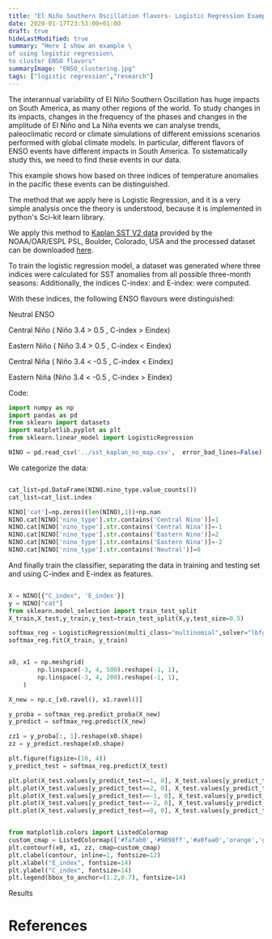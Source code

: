```yaml
---
title: "El Niño Southern Oscillation flavors- Logistic Regression Example"
date: 2020-01-17T23:53:00+01:00
draft: true
hideLastModified: true
summary: "Here I show an example \
of using logistic regression\
to cluster ENSO flavors"
summaryImage: "ENSO_clustering.jpg"
tags: ["logistic regression","research"]
---
```


The interannual variability of El Niño Southern Oscillation has huge impacts on South America, as many other regions of the world. To study changes in its impacts, changes in the frequency of the phases and changes in the amplitude of El Niño and La Niña events we can analyse trends, paleoclimatic record or climate simulations of different emissions scenarios performed with global climate models. In particular, different flavors of ENSO events have different impacts in South America. To sistematically study this, we need to find these events in our data. 

This example shows how based on three indices of temperature anomalies in the pacific these events can be distinguished. 

The method that we apply here is Logistic Regression, and it is a very simple analysis once the theory is understood, because it is implemented in python's Sci-kit learn library.

We apply this method to [Kaplan SST V2 data](https://psl.noaa.gov/data/gridded/data.kaplan_sst.html) provided by the NOAA/OAR/ESPL PSL, Boulder, Colorado, USA and the processed dataset can be downloaded [here](https://drive.google.com/file/d/1Jff_V9afOiTS3YdbvIndZqqTjdO8SzI0/view?usp=sharing). 

To train the logistic regression model, a dataset was generated where three indices were calculated for SST anomalies from all possible three-month seasons:
Additionally, the indices C-index: and E-index: were computed. 

With these indices, the following ENSO flavours were distinguished: 

Neutral ENSO

Central Niño ( Niño 3.4 > 0.5 , C-index > Eindex)

Eastern Niño ( Niño 3.4 > 0.5 , C-index < Eindex) 

Central Niña ( Niño 3.4 < -0.5 , C-index < Eindex)

Eastern Niña (Niño 3.4 < -0.5 , C-index > Eindex)


Code:

```python
import numpy as np 
import pandas as pd
from sklearn import datasets
import matplotlib.pyplot as plt
from sklearn.linear_model import LogisticRegression

NINO = pd.read_csv('../sst_kaplan_no_map.csv',  error_bad_lines=False)

```
We categorize the data:

```python

cat_list=pd.DataFrame(NINO.nino_type.value_counts())
cat_list=cat_list.index

NINO['cat']=np.zeros((len(NINO),1))+np.nan
NINO.cat[NINO['nino_type'].str.contains('Central Nino')]=1
NINO.cat[NINO['nino_type'].str.contains('Central Nina')]=-1
NINO.cat[NINO['nino_type'].str.contains('Eastern Nino')]=2
NINO.cat[NINO['nino_type'].str.contains('Eastern Nina')]=-2
NINO.cat[NINO['nino_type'].str.contains('Neutral')]=0
```

And finally train the classifier, separating the data in training and testing set and using C-index and E-index as features. 

```python

X = NINO[{"C_index", 'E_index'}] 
y = NINO["cat"]
from sklearn.model_selection import train_test_split
X_train,X_test,y_train,y_test=train_test_split(X,y,test_size=0.5)

softmax_reg = LogisticRegression(multi_class="multinomial",solver="lbfgs", C=10)
softmax_reg.fit(X_train, y_train)


x0, x1 = np.meshgrid(
        np.linspace(-3, 4, 500).reshape(-1, 1),
        np.linspace(-3, 4, 200).reshape(-1, 1),
    )

X_new = np.c_[x0.ravel(), x1.ravel()]

y_proba = softmax_reg.predict_proba(X_new)
y_predict = softmax_reg.predict(X_new)

zz1 = y_proba[:, 1].reshape(x0.shape)
zz = y_predict.reshape(x0.shape)

plt.figure(figsize=(10, 4))
y_predict_test = softmax_reg.predict(X_test)

plt.plot(X_test.values[y_predict_test==1, 0], X_test.values[y_predict_test==1, 1], "k^", label="Central Niño")
plt.plot(X_test.values[y_predict_test==2, 0], X_test.values[y_predict_test==2, 1], "rs", label="Eastern Niño")
plt.plot(X_test.values[y_predict_test==-1, 0], X_test.values[y_predict_test==-1, 1], "bP", label="Central Niña")
plt.plot(X_test.values[y_predict_test==-2, 0], X_test.values[y_predict_test==-2, 1], "yD", label="Eastern Niña")
plt.plot(X_test.values[y_predict_test==0, 0], X_test.values[y_predict_test==0, 1], "go", label="Neutral")


from matplotlib.colors import ListedColormap
custom_cmap = ListedColormap(['#fafab0','#9898ff','#a0faa0','orange','grey','pink'])
plt.contourf(x0, x1, zz, cmap=custom_cmap)
plt.clabel(contour, inline=1, fontsize=12)
plt.xlabel("E_index", fontsize=14)
plt.ylabel("C_index", fontsize=14)
plt.legend(bbox_to_anchor=(1.2,0.7), fontsize=14)
```

Results

# References

